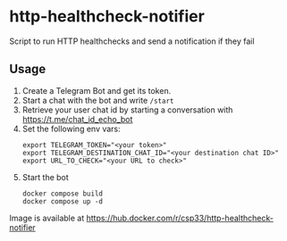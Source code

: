 # http-healthcheck-notifier
Script to run HTTP healthchecks and send a notification if they fail

## Usage
1. Create a Telegram Bot and get its token.
2. Start a chat with the bot and write `/start`
3. Retrieve your user chat id by starting a conversation with https://t.me/chat_id_echo_bot
4. Set the following env vars:
    ```shell
    export TELEGRAM_TOKEN="<your token>"
    export TELEGRAM_DESTINATION_CHAT_ID="<your destination chat ID>"
    export URL_TO_CHECK="<your URL to check>"
    ```
5. Start the bot
    ```shell
    docker compose build
    docker compose up -d
    ```

Image is available at https://hub.docker.com/r/csp33/http-healthcheck-notifier